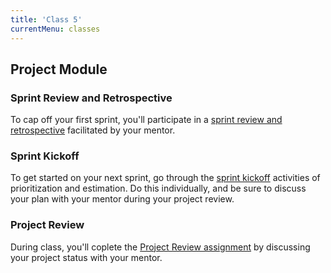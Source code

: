```yaml
---
title: 'Class 5'
currentMenu: classes
---
```


## Project Module

### Sprint Review and Retrospective

To cap off your first sprint, you'll participate in a [sprint review and retrospective](../../articles/agile-ceremonies/#retrospective-and-sprint-review) facilitated by your mentor.

### Sprint Kickoff

To get started on your next sprint, go through the [sprint kickoff](../../articles/agile-ceremonies/#sprint-kickoff) activities of prioritization and estimation. Do this individually, and be sure to discuss your plan with your mentor during your project review.

### Project Review

During class, you'll coplete the [Project Review assignment](../../assignments/project-review/) by discussing your project status with your mentor.